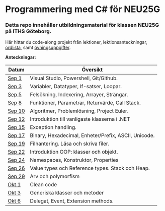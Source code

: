 # Programmering med C# för NEU25G

### Detta repo innehåller utbildningsmaterial för klassen NEU25G på ITHS Göteborg.

Här hittar du code-along projekt från lektioner, lektionsanteckningar, [ordlista](https://github.com/everyloop/NEU25G-Csharp/blob/master/Lecture-notes/Glossary.md), samt [övningsuppgifter](https://github.com/everyloop/NEU25G-Csharp/blob/master/Exercises/Exercises.md).


**Anteckningar:**

| Datum  | Översikt                                                       |
|--------|----------------------------------------------------------------|
| [Sep 1][Sep1] | Visual Studio, Powershell, Git/Github.                |
| [Sep 3][Sep3] | Variabler, Datatyper, If-satser, Loopar.                |
| [Sep 5][Sep5] | Felsökning, Indexering, Arrayer, Strängar.                |
| [Sep 8][Sep8] | Funktioner, Parametrar, Returvärde, Call Stack.               |
| [Sep 10][Sep10] | Algoritmer, Problemlösning, Project Euler.               |
| [Sep 12][Sep12] | Introduktion till vanligaste klasserna i .NET               |
| [Sep 15][Sep15] | Exception handling.               |
| [Sep 17][Sep17] | Binary, Hexadecimal, Enheter/Prefix, ASCII, Unicode.      |
| [Sep 19][Sep19] | Filhantering. Läsa och skriva filer.      |
| [Sep 22][Sep22] | Introduktion OOP: klasser och objekt.     |
| [Sep 24][Sep24] | Namespaces, Konstruktor, Properties     |
| [Sep 26][Sep26] | Value types och Reference types. Stack och Heap.    |
| [Sep 29][Sep29] | Arv och polymorfism    |
| [Okt 1][Okt1] | Clean code    |
| [Okt 3][Okt3] | Generiska klasser och metoder    |
| [Okt 6][Okt6] | Delegat, Event, Extension methods.    |


[Sep1]: https://github.com/everyloop/NEU25G-Csharp/blob/master/Lecture-notes/Sep1.md
[Sep3]: https://github.com/everyloop/NEU25G-Csharp/blob/master/Lecture-notes/Sep3.md
[Sep5]: https://github.com/everyloop/NEU25G-Csharp/blob/master/Lecture-notes/Sep5.md
[Sep8]: https://github.com/everyloop/NEU25G-Csharp/blob/master/Lecture-notes/Sep8.md
[Sep10]: https://github.com/everyloop/NEU25G-Csharp/blob/master/Lecture-notes/Sep10.md
[Sep12]: https://github.com/everyloop/NEU25G-Csharp/blob/master/Lecture-notes/Sep12.md
[Sep15]: https://github.com/everyloop/NEU25G-Csharp/blob/master/Lecture-notes/Sep15.md
[Sep17]: https://github.com/everyloop/NEU25G-Csharp/blob/master/Lecture-notes/Sep17.md
[Sep19]: https://github.com/everyloop/NEU25G-Csharp/blob/master/Lecture-notes/Sep19.md
[Sep22]: https://github.com/everyloop/NEU25G-Csharp/blob/master/Lecture-notes/Sep22.md
[Sep24]: https://github.com/everyloop/NEU25G-Csharp/blob/master/Lecture-notes/Sep24.md
[Sep26]: https://github.com/everyloop/NEU25G-Csharp/blob/master/Lecture-notes/Sep26.md
[Sep29]: https://github.com/everyloop/NEU25G-Csharp/blob/master/Lecture-notes/Sep29.md
[Okt1]: https://github.com/everyloop/NEU25G-Csharp/blob/master/Lecture-notes/Okt1.md
[Okt3]: https://github.com/everyloop/NEU25G-Csharp/blob/master/Lecture-notes/Okt3.md
[Okt6]: https://github.com/everyloop/NEU25G-Csharp/blob/master/Lecture-notes/Okt6.md
